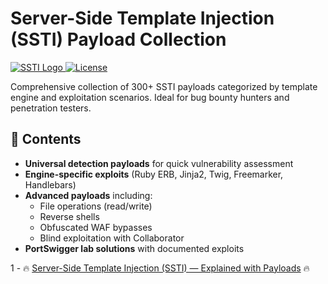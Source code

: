 # Server-Side Template Injection (SSTI) Payload Collection

[![SSTI Logo](https://img.shields.io/badge/Exploit-SSTI-red) ](https://github.com/cybersecplayground/bugbounty-Tips-and-Tricks/new/main/SSTI)
[![License](https://img.shields.io/badge/Payloads-30%2B-brightgreen)](https://github.com/cybersecplayground/bugbounty-Tips-and-Tricks/blob/main/Payloads/SSTI_Payloads.txt)

Comprehensive collection of 300+ SSTI payloads categorized by template engine and exploitation scenarios. Ideal for bug bounty hunters and penetration testers.

## 📌 Contents

- **Universal detection payloads** for quick vulnerability assessment
- **Engine-specific exploits** (Ruby ERB, Jinja2, Twig, Freemarker, Handlebars)
- **Advanced payloads** including:
  - File operations (read/write)
  - Reverse shells
  - Obfuscated WAF bypasses
  - Blind exploitation with Collaborator
- **PortSwigger lab solutions** with documented exploits

1 - 🔥 [Server-Side Template Injection (SSTI) — Explained with Payloads](https://github.com/cybersecplayground/bugbounty-Tips-and-Tricks/blob/main/SSTI/Server-Side_Template_Injection(SSTI)_Explained_with_Payloads.md) 🔥
